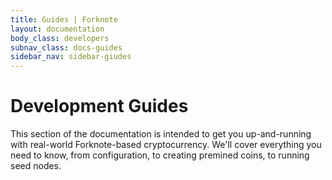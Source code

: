 ```yaml
---
title: Guides | Forknote
layout: documentation
body_class: developers
subnav_class: docs-guides
sidebar_nav: sidebar-giudes
---
```


# Development Guides

This section of the documentation is intended to get you up-and-running with
real-world Forknote-based cryptocurrency. We'll cover everything you need to know, from
configuration, to creating premined coins, to running seed nodes.


